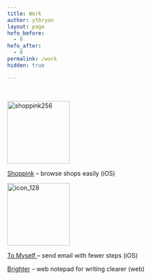 ```yaml
---
title: Work
author: ytbryan
layout: page
hefo_before:
  - 0
hefo_after:
  - 0
permalink: /work
hidden: true

---
```

&nbsp;

[<img class="alignnone  wp-image-932" alt="shoppink256" src="http://ytbryan.files.wordpress.com/2013/12/shoppink256.png" width="144" height="144" />][1]

[Shoppink][2] &#8211; browse shops easily (iOS)

[<img class="alignnone size-full wp-image-725" alt="icon_128" src="http://ytbryan.files.wordpress.com/2013/08/icon_128.png" width="144" height="144" />][3]

[To Myself ][4]&#8211; send email with fewer steps (iOS)

[Brighter][5] &#8211; web notepad for writing clearer (web)

&nbsp;

 [1]: http://ytbryan.files.wordpress.com/2013/12/shoppink256.png
 [2]: http://shoppink.me/app
 [3]: http://ytbryan.files.wordpress.com/2013/08/icon_128.png
 [4]: http://bit.ly/to_myself
 [5]: http://brighter.herokuapp.com
